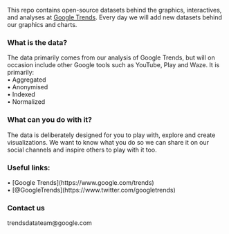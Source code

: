 This repo contains open-source datasets behind the graphics, interactives, and analyses at [Google Trends](https://www.google.com/trends). Every day we will add new datasets behind our graphics and charts. 

<h3>What is the data?</h3>
The data primarily comes from our analysis of Google Trends, but will on occasion include other Google tools such as YouTube, Play and Waze. It is primarily:<br>
• Aggregated<br>
• Anonymised<br>
• Indexed<br>
• Normalized

<h3>What can you do with it?</h3>
The data is deliberately designed for you to play with, explore and create visualizations. We want to know what you do so we can share it on our social channels and inspire others to play with it too.

<h3>Useful links:</h3>
• [Google Trends](https://www.google.com/trends)<br>
• [@GoogleTrends](https://www.twitter.com/googletrends)<br>

<h3>Contact us</h3>
trendsdatateam@google.com

